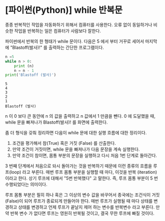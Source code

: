 # [파이썬(Python)] while 반복문
종종 반복적인 작업을 자동화하기 위해서 컴퓨터를 사용한다. 오류 없이 동일하거나 비슷한 작업을 반복하는 일은 컴퓨터가 사람보다 잘한다.

파이썬에서 반복의 한 형태가 while 문이다. 다음은 5 에서 부터 거꾸로 세어서 마지막에 "Blastoff(발사)!" 를 출력하는 간단한 프로그램이다.


```python
n =5
while n > 0:
    print (n)
    n = n - 1
print('Blastoff (발사)')
```

    5
    4
    3
    2
    1
    Blastoff (발사)
    

n 이 0 보다 큰 동안에 n 의 값을 출력하고 n 값에서 1 만큼을 뺀다. 0 에 도달했을 때, while 문을 빠져나가 Blastoff(발사)! 를 화면에 출력한다.

좀 더 형식을 갖춰 정리하면 다음이 while 문에 대한 실행 흐름에 대한 정리이다.
1. 조건을 평가해서 참(True) 혹은 거짓 (False) 를 산출한다.
2. 만약 조건이 거짓이면, while 문을 빠져나가 다음 문장을 계속 실행한다.
3. 만약 조건이 참이면, 몸통 부분의 문장을 실행하고 다시 처음 1번 단계로 돌아간다.

3 번째 단계에서 처음으로 돠시 돌아가는 것을 반복하기 때문에 이런 종류의 흐름을 루프(loop) 라고 부른다. 매번 루프 몸통 부분을 실행할 때 마다, 이것을 반복 (iteration) 이라고 한다. 상기 루프에 대해서 "5번 반복했다" 고 말한다. 즉, 루프 몸통 부분이 5 번 수행되었다는 의미이다.

루프 몸통 부분은 필히 하나 혹은 그 이상의 변수 값을 바꾸어서 종국에는 조건식이 거짓(False)이 되어 루프가 종료되게 만들어야 한다. 매번 루프가 실행될 때 마다 상태를 변경하고 상태를 변경하고 언제 루프가 끝날지 제어 하는 변수를 반복변수 라고 부른다. 만약 반복 변수 가 없다면 루프는 영원히 반복될 것이고, 결국 무한 루프에 빠질 것이다.
